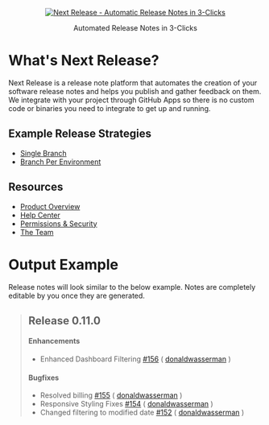 <p align="center"><a href="https://www.nextrelease.io"><img src="https://next-release-public-assets.s3.us-east-2.amazonaws.com/NextRelease_Color_Stacked-100.png" alt="Next Release - Automatic Release Notes in 3-Clicks"></a></p>
<p align="center">Automated Release Notes in 3-Clicks</p>


# What's Next Release?
Next Release is a release note platform that automates the creation of your 
software release notes and helps you publish and gather feedback on them. We 
integrate with your project through GitHub Apps so there is no custom code 
or binaries you need to integrate to get up and running.

## Example Release Strategies
* [Single Branch](https://github.com/nextreleaseio/example-single-branch)
* [Branch Per Environment](https://github.com/nextreleaseio/example-branch-per-environment)

## Resources
* [Product Overview](https://www.nextrelease.io)
* [Help Center](https://help.nextrelease.io/en/)
* [Permissions & Security](https://www.nextrelease.io/permissions-and-security/)
* [The Team](https://www.nextrelease.io/about-us/)

# Output Example #
Release notes will look similar to the below example. Notes are completely editable
by you once they are generated.
> ## Release 0.11.0
> #### Enhancements 
> - Enhanced Dashboard Filtering [#156](https://github.com/nextreleaseio/frontend/pull/156) ( [donaldwasserman](https://github.com/donaldwasserman) )
>
> #### Bugfixes 
> - Resolved billing [#155](https://github.com/nextreleaseio/frontend/pull/155) ( [donaldwasserman](https://github.com/donaldwasserman) )
> - Responsive Styling Fixes [#154](https://github.com/nextreleaseio/frontend/pull/154) ( [donaldwasserman](https://github.com/donaldwasserman) )
> - Changed filtering to modified date [#152](https://github.com/nextreleaseio/frontend/pull/152) ( [donaldwasserman](https://github.com/donaldwasserman) )

